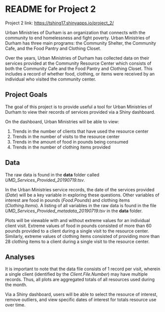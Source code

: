 # README for Project 2

Project 2 link: <https://tshing17.shinyapps.io/project_2/>

Urban Ministries of Durham is an organization that connects with the community to end homelessness and fight poverty.  Urban Ministries of Durham has three main programs: the Community Shelter, the Community Cafe, and the Food Pantry and Clothing Closet.

Over the years, Urban Ministries of Durham has collected data on their services provided at the Community Resource Center which consists of both the Community Cafe and the Food Pantry and Clothing Closet.  This includes a record of whether food, clothing, or items were received by an individual who visited the community center.

## Project Goals

The goal of this project is to provide useful a tool for Urban Ministries of Durham to view their records of services provided via a Shiny dashboard.

On the dashboard, Urban Ministries will be able to view:
1. Trends in the number of clients that have used the resource center
2. Trends in the number of visits to the resource center
3. Trends in the amount of food in pounds being consumed
4. Trends in the number of clothing items provided

## Data

The raw data is found in the **data** folder called *UMD_Services_Provided_20190719.tsv*.

In the Urban Ministries service records, the date of the services provided (*Date*) will be a key variable in exploring these questions.  Other variables of interest are food in pounds (*Food.Pounds*) and clothing items (*Clothing.Items*).  A listing of all variables in the raw data is found in the file *UMD_Services_Provided_metadata_20190719.tsv* in the **data** folder.

Plots will be viewable with and without extreme values for an individual client visit.  Extreme values of food in pounds consisted of more than 60 pounds provided to a client during a single visit to the resource center.  Similarly, extreme values of clothing items consisted of providing more than 28 clothing items to a client during a single visit to the resource center.

## Analyses

It is important to note that the data file consists of 1 record per visit, wherein a single client (identified by the *Client.File.Number*) may have multiple records.  Thus, all plots are aggregated totals of all resources used during the month.

Via a Shiny dashboard, users will be able to select the resource of interest, remove outliers, and view specific dates of interest for totals resource use over time.
